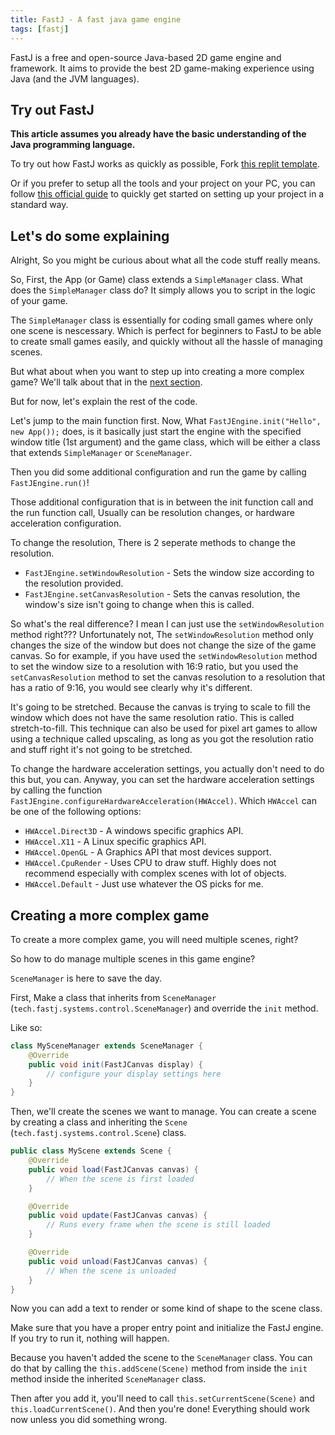```yaml
---
title: FastJ - A fast java game engine
tags: [fastj]
---
```


FastJ is a free and open-source Java-based 2D game engine and framework. It aims to provide the best 2D game-making experience using Java (and the JVM languages).

## Try out FastJ
**This article assumes you already have the basic understanding of the Java programming language.**

To try out how FastJ works as quickly as possible, Fork [this replit template](https://replit.com/@LinesOfCodes/FastJ-Java-Gradle).

Or if you prefer to setup all the tools and your project on your PC, you can follow [this official guide](https://fastj.tech/wiki/fastj-basics/fastj-quick-start/) to quickly get started on setting up your project in a standard way.

## Let's do some explaining
Alright, So you might be curious about what all the code stuff really means.

So, First, the App (or Game) class extends a `SimpleManager` class.
What does the `SimpleManager` class do? It simply allows you to script in the logic of your game.

The `SimpleManager` class is essentially for coding small games where only one scene is nescessary.
Which is perfect for beginners to FastJ to be able to create small games easily, and quickly without all the 
hassle of managing scenes.

But what about when you want to step up into creating a more complex game? We'll talk about that in the [next section](#Creating-a-more-complex-game).

But for now, let's explain the rest of the code.

Let's jump to the main function first.
Now, What `FastJEngine.init("Hello", new App());` does, is it basically just start the engine with the specified window title (1st argument) and the game class, which will be either a class that extends `SimpleManager` or `SceneManager`.

Then you did some additional configuration and run the game by calling `FastJEngine.run()`!

Those additional configuration that is in between the init function call and the run function call, 
Usually can be resolution changes, or hardware acceleration configuration.

To change the resolution, There is 2 seperate methods to change the resolution.
- `FastJEngine.setWindowResolution` \- Sets the window size according to the resolution provided.
- `FastJEngine.setCanvasResolution` \- Sets the canvas resolution, the window's size isn't going to change when this is called.

So what's the real difference? I mean I can just use the `setWindowResolution` method right??? 
Unfortunately not, The `setWindowResolution` method only changes the size of the window but does not change the size of the game canvas. So for example, if you have used the `setWindowResolution` method to set the window size to a resolution with 16:9 ratio, but you used the `setCanvasResolution` method to set the canvas resolution to a resolution that has a ratio of 9:16, you would see clearly why it's different.

It's going to be stretched. Because the canvas is trying to scale to fill the window which does not have the same resolution ratio. This is called stretch-to-fill. This technique can also be used for pixel art games to allow using a technique called upscaling, as long as you got the resolution ratio and stuff right it's not going to be stretched.

To change the hardware acceleration settings, you actually don't need to do this but,
you can.
Anyway, you can set the hardware acceleration settings by calling the function `FastJEngine.configureHardwareAcceleration(HWAccel)`.
Which `HWAccel` can be one of the following options:
- `HWAccel.Direct3D` \- A windows specific graphics API.
- `HWAccel.X11` \- A Linux specific graphics API.
- `HWAccel.OpenGL` \- A Graphics API that most devices support.
- `HWAccel.CpuRender` \- Uses CPU to draw stuff. Highly does not recommend especially with complex scenes with lot of objects.
- `HWAccel.Default` \- Just use whatever the OS picks for me.

## Creating a more complex game
To create a more complex game, you will need multiple scenes, right?

So how to do manage multiple scenes in this game engine?

`SceneManager` is here to save the day.

First, Make a class that inherits from `SceneManager` (`tech.fastj.systems.control.SceneManager`) and override the `init` method.

Like so:
```java
class MySceneManager extends SceneManager {
    @Override
    public void init(FastJCanvas display) {
        // configure your display settings here
    }
}
```

Then, we'll create the scenes we want to manage. You can create a scene by creating a class and inheriting the `Scene` (`tech.fastj.systems.control.Scene`) class.

```java
public class MyScene extends Scene {
    @Override
    public void load(FastJCanvas canvas) {
        // When the scene is first loaded
    }

    @Override
    public void update(FastJCanvas canvas) {
        // Runs every frame when the scene is still loaded
    }

    @Override
    public void unload(FastJCanvas canvas) {
        // When the scene is unloaded
    }
}
```

Now you can add a text to render or some kind of shape to the scene class.

Make sure that you have a proper entry point and initialize the FastJ engine.
If you try to run it, nothing will happen.

Because you haven't added the scene to the `SceneManager` class.
You can do that by calling the `this.addScene(Scene)` method from inside the `init` method inside the inherited `SceneManager` class.

Then after you add it, you'll need to call `this.setCurrentScene(Scene)` and `this.loadCurrentScene()`.
And then you're done! Everything should work now unless you did something wrong.
